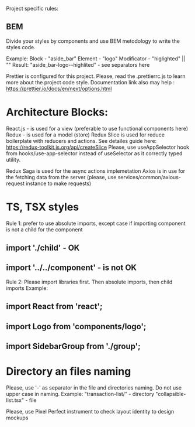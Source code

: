 Project specific rules:

## BEM
Divide your styles by components and use BEM metodology to write the styles code.

Example:
Block - "aside_bar"
Element - "logo"
Modificator - "higlighted" || ""
Result: "aside_bar-logo--highlited" - see separators here

Prettier is configured for this project. Please, read the .prettierrc.js to learn more about the project code style.
Documentation link also may help :
https://prettier.io/docs/en/next/options.html

# Architecture Blocks:
React.js - is used for a view (preferable to use functional components here)
Redux - is used for a model (store)
Redux Slice is used for reduce boilerplate with reducers and actions. See detailes guide here:
https://redux-toolkit.js.org/api/createSlice
Please, use useAppSelector hook from hooks/use-app-selector instead of useSelector as it correctly typed utility.

Redux Saga is used for the async actions implemetation
Axios is in use for the fetching data from the server (please, use services/common/axious-request instance to make requests)

# TS, TSX styles
Rule 1: prefer to use absolute imports, except case if importing component is not a child for the component
## import './child' - OK
## import '../../component' - is not OK

Rule 2:
Please import libraries first.
Then absolute imports, then child imports
Example:
## import React from 'react';
## import Logo from 'components/logo';

## import SidebarGroup from './group';

# Directory an files naming

Please, use '-' as separator in the file and directories naming.
Do not use upper case in naming.
Example:
"transaction-list/" - directory
"collapsible-list.tsx" - file

Please, use Pixel Perfect instrument to check layout identity to design mockups